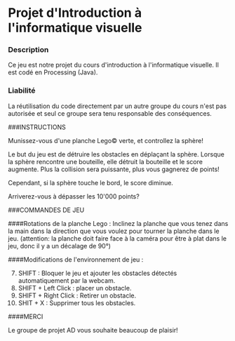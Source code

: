 # Projet d'Introduction à l'informatique visuelle

### Description
Ce jeu est notre projet du cours d'introduction à l'informatique visuelle. 
Il est codé en Processing (Java). 

### Liabilité
La réutilisation du code directement par un autre groupe du cours n'est 
pas autorisée et seul ce groupe sera tenu responsable des conséquences.


###INSTRUCTIONS

Munissez-vous d'une planche Lego© verte, et controllez la sphère!

Le but du jeu est de détruire les obstacles en déplaçant la sphère.
Lorsque la sphère rencontre une bouteille, elle détruit la bouteille et le score augmente. Plus la collision sera puissante, plus vous gagnerez de points!

Cependant, si la sphère touche le bord, le score diminue.

Arriverez-vous à dépasser les 10'000 points?


###COMMANDES DE JEU

####Rotations de la planche Lego :
  Inclinez la planche que vous tenez dans la main dans la direction que vous voulez pour tourner la planche dans le jeu.
  (attention: la planche doit faire face à la caméra pour être à plat dans le jeu, donc il y a un décalage de 90°)
  
####Modifications de l'environnement de jeu :

  7. SHIFT : Bloquer le jeu et ajouter les obstacles détectés automatiquement par la webcam.
  8. SHIFT + Left Click : placer un obstacle.
  9. SHIFT + Right Click : Retirer un obstacle.
  10. SHIT + X : Supprimer tous les obstacles.
  
####MERCI

Le groupe de projet AD vous souhaite beaucoup de plaisir!
  

